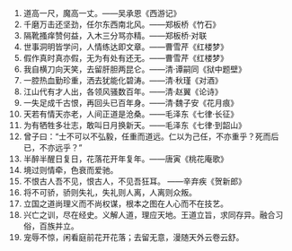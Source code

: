 1. 道高一尺，魔高一丈。——吴承恩《西游记》
2. 千磨万击还坚劲，任尔东西南北风。——郑板桥《竹石》
3. 隔靴搔痒赞何益，入木三分骂亦精。——郑板桥·对联
4. 世事洞明皆学问，人情练达即文章。——曹雪芹《红楼梦》
5. 假作真时真亦假，无为有处有还无。——曹雪芹《红楼梦》
6. 我自横刀向天笑，去留肝胆两昆仑。——清·谭嗣同《狱中题壁》
7. 一腔热血勤珍重，洒去犹能化碧涛。——清·秋瑾《对酒》
8. 江山代有才人出，各领风骚数百年。——清·赵翼《论诗》
9. 一失足成千古恨，再回头已百年身。——清·魏子安《花月痕》
10. 天若有情天亦老，人间正道是沧桑。——毛泽东《七律·长征》
11. 为有牺牲多壮志，敢叫日月换新天。——毛泽东《七律·到韶山》
12. 曾子曰：“士不可以不弘毅，任重而道远。仁以为己任，不亦重乎？死而后已，不亦远乎？”
13. 半醉半醒日复日，花落花开年复年。——唐寅《桃花庵歌》
14. 境过则情牵，色衰而爱驰。
15. 不恨古人吾不见，恨古人，不见吾狂耳。 ——辛弃疾《贺新郎》
16. 将不可骄，骄则失礼，失礼则人离，人离则众叛。
17. 立国之道尚理义而不尚权谋，根本之图在人心而不在技艺。
18. 兴亡之训，尽在经史。义解人道，理应天地。王道立旨，求同存异。融合习俗，百族并立。
19. 宠辱不惊，闲看庭前花开花落；去留无意，漫随天外云卷云舒。